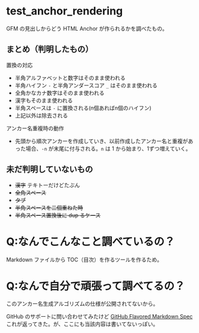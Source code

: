 # test_anchor_rendering

GFM の見出しからどう HTML Anchor が作られるかを調べたもの。

## まとめ（判明したもの）
置換の対応

- 半角アルファベットと数字はそのまま使われる
- 半角ハイフン `-` と半角アンダースコア `_` はそのまま使われる
- 全角かなカナ数字はそのまま使われる
- 漢字もそのまま使われる
- 半角スペースは `-` に置換される(n個あればn個のハイフン)
- 上記以外は除去される

アンカー名重複時の動作

- 先頭から順次アンカーを作成していき、以前作成したアンカー名と重複があった場合、`-n` が末尾に付与される。`n` は 1 から始まり、1ずつ増えていく。

## 未だ判明していないもの
- ~~漢字~~ テキトーだけどたぶん
- ~~全角スペース~~
- ~~タブ~~
- ~~半角スペースを二個重ねた時~~
- ~~半角スペース置換後に dup るケース~~

# Q:なんでこんなこと調べているの？
Markdown ファイルから TOC（目次）を作るツールを作るため。

# Q:なんで自分で頑張って調べてるの？
このアンカー名生成アルゴリズムの仕様が公開されてないから。

GitHub のサポートに問い合わせてみたけど [GitHub Flavored Markdown Spec](https://github.github.com/gfm/
) これが返ってきた。が、ここにも当該内容は書いてないっぽい。
